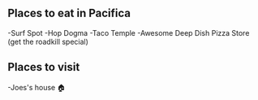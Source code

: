 ## Places to eat in Pacifica
-Surf Spot
-Hop Dogma
-Taco Temple
-Awesome Deep Dish Pizza Store (get the roadkill special)

## Places to visit
-Joes's house :house:
